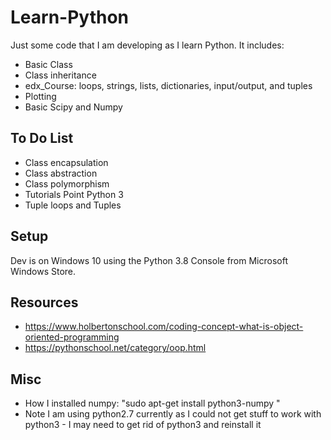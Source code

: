 # Learn-Python

Just some code that I am developing as I learn Python. It includes:

- Basic Class
- Class inheritance 
- edx_Course: loops, strings, lists, dictionaries, input/output, and tuples
- Plotting
- Basic Scipy and Numpy



## To Do List

- Class encapsulation
- Class abstraction
- Class polymorphism
- Tutorials Point Python 3 
- Tuple loops and Tuples

## Setup

Dev is on Windows 10 using the Python 3.8 Console from Microsoft Windows Store. 

## Resources

- https://www.holbertonschool.com/coding-concept-what-is-object-oriented-programming
- https://pythonschool.net/category/oop.html

## Misc

- How I installed numpy: "sudo apt-get install python3-numpy "
- Note I am using python2.7 currently as I could not get stuff to work with python3 - I may need to get rid of python3 and reinstall it